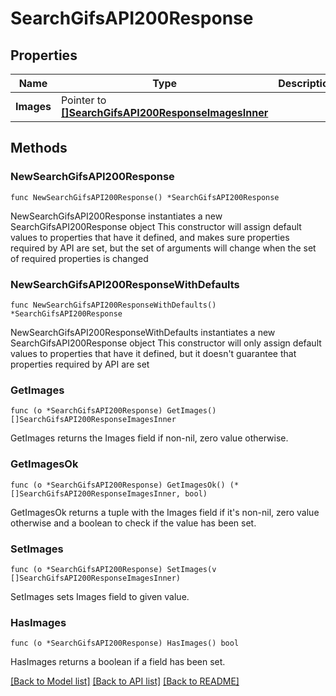 # SearchGifsAPI200Response

## Properties

Name | Type | Description | Notes
------------ | ------------- | ------------- | -------------
**Images** | Pointer to [**[]SearchGifsAPI200ResponseImagesInner**](SearchGifsAPI200ResponseImagesInner.md) |  | [optional] 

## Methods

### NewSearchGifsAPI200Response

`func NewSearchGifsAPI200Response() *SearchGifsAPI200Response`

NewSearchGifsAPI200Response instantiates a new SearchGifsAPI200Response object
This constructor will assign default values to properties that have it defined,
and makes sure properties required by API are set, but the set of arguments
will change when the set of required properties is changed

### NewSearchGifsAPI200ResponseWithDefaults

`func NewSearchGifsAPI200ResponseWithDefaults() *SearchGifsAPI200Response`

NewSearchGifsAPI200ResponseWithDefaults instantiates a new SearchGifsAPI200Response object
This constructor will only assign default values to properties that have it defined,
but it doesn't guarantee that properties required by API are set

### GetImages

`func (o *SearchGifsAPI200Response) GetImages() []SearchGifsAPI200ResponseImagesInner`

GetImages returns the Images field if non-nil, zero value otherwise.

### GetImagesOk

`func (o *SearchGifsAPI200Response) GetImagesOk() (*[]SearchGifsAPI200ResponseImagesInner, bool)`

GetImagesOk returns a tuple with the Images field if it's non-nil, zero value otherwise
and a boolean to check if the value has been set.

### SetImages

`func (o *SearchGifsAPI200Response) SetImages(v []SearchGifsAPI200ResponseImagesInner)`

SetImages sets Images field to given value.

### HasImages

`func (o *SearchGifsAPI200Response) HasImages() bool`

HasImages returns a boolean if a field has been set.


[[Back to Model list]](../README.md#documentation-for-models) [[Back to API list]](../README.md#documentation-for-api-endpoints) [[Back to README]](../README.md)



